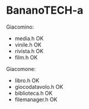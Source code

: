 # BananoTECH-a
Giacomino:
- media.h OK
- vinile.h OK
- rivista.h OK
- film.h OK

Giacomone:
- libro.h OK
- giocodatavolo.h OK
- biblioteca.h OK
- filemanager.h OK
